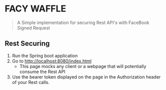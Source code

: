 # FACY WAFFLE

> A Simple implementation for securing Rest API's with FaceBook Signed Request


## Rest Securing

1. Run the Spring boot application
2. Go to <http://localhost:8080/index.html>
     * This page mocks any client or a webpage that will potentially consume the Rest API
3. Use the bearer token displayed on the page in the Authorization header of your Rest calls.
